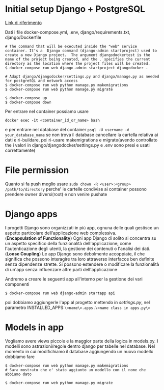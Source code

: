 # Initial setup Django + PostgreSQL
[Link di riferimento](https://testdriven.io/blog/dockerizing-django-with-postgres-gunicorn-and-nginx/)  

Dati i file docker-compose.yml, .env, django/requirements.txt, django/Dockerfile
```
# The command that will be executed inside the "web" service container. It's a  Django command (django-admin startproject) used to create a new Django project.  The argument djangodockertest is the name of the project being created, and the . specifies the current directory as the location where the project files will be created.
$ docker-compose run web django-admin startproject djangodocker .

# Adapt django/djangodocker/settings.py and django/manage.py as needed for postgreSQL and network access
$ docker-compose run web python manage.py makemigrations
$ docker-compose run web python manage.py migrate

$ docker-compose up
$ docker-compose down
```

Per entrare nel container possiamo usare
```
docker exec -it <container_id_or_name> bash
```
e per entrare nel database del container `psql -U username -d your_database_name`
se non trova il database cancellare la cartella relativa ai dati e ri-buildare, poi ri-usare makemigrations e migrate(avendo controllato the i valori in django/djangodocker/settings.py e .env sono presi e usati correttamente)
# File permission
Quanto si fa push meglio usare `sudo chown -R <user>:<group> /path/to/directory` perche' le cartelle condivise ai container possono prendere owner diversi(root) e non venire pushate

# Django apps
I progetti Django sono organizzati in più app, ognuna delle quali gestisce un aspetto particolare dell'applicazione web complessiva.  
(**Encapsulation of Functionality**) Ogni app Django di solito si concentra su un aspetto specifico della funzionalità dell'applicazione, come l'autenticazione degli utenti, la gestione dei contenuti o l'analisi dei dati.  
(**Loose Coupling**) Le app Django sono debolmente accoppiate, il che significa che possono interagire tra loro attraverso interfacce ben definite senza dipendenze strette. Si possono estendere o modificare la funzionalità di un'app senza influenzare altre parti dell'applicazione  

Andremo a creare le seguenti app all'interno per la gestione dei vari componenti
```
$ docker-compose run web django-admin startapp api
```
poi dobbiamo aggiungerle l'app al progetto mettendo in *settings.py*, nel parametro INSTALLED_APPS `\<name\>.apps.\<name class in apps.py\>`

# Models in app
Vogliamo avere views piccole e la maggior parte della logica in models.py. I modelli sono astrazioni/regole dentro django per tabelle nel database.
Nel momento in cui modifichiamo il database aggiungendo un nuovo modello dobbiamo fare
```
$ docker-compose run web python manage.py makemigrations
# Sara mostrato che e' stato aggiunto un modello con il nome che abbiamo dato

$ docker-compose run web python manage.py migrate
```